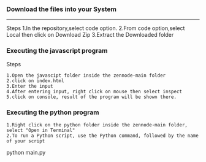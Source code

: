 ### Download the files into your System
---

Steps
1.In the repository,select code option.
2.From code option,select Local then click on Download Zip
3.Extract the Downloaded folder
### Executing the javascript program 
Steps
```
1.Open the javascipt folder inside the zennode-main folder
2.click on index.html
3.Enter the input
4.After entering input, right click on mouse then select inspect
5.click on console, result of the program will be shown there.
```
### Executing the python program 
```
1.Right click on the python folder inside the zennode-main folder, select "Open in Terminal"
2.To run a Python script, use the Python command, followed by the name of your script
```
python main.py
```
```
